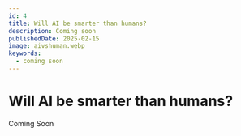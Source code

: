 ```yaml
---
id: 4
title: Will AI be smarter than humans?
description: Coming soon
publishedDate: 2025-02-15
image: aivshuman.webp
keywords:
  - coming soon
---
```


# Will AI be smarter than humans?

Coming Soon